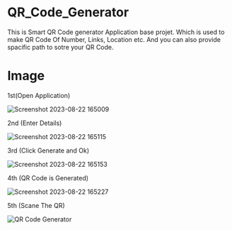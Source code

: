 # QR_Code_Generator
This is Smart QR Code generator Application base projet.
Which is used to make QR Code Of Number, Links, Location etc.
And you can also provide spacific path to sotre your QR Code.

# Image
1st(Open Application)

![Screenshot 2023-08-22 165009](https://github.com/AmanSahu13/QR_Code_Generator/assets/115894704/6c920acb-3157-4988-8726-ec346a9f22fa)

2nd (Enter Details)

![Screenshot 2023-08-22 165115](https://github.com/AmanSahu13/QR_Code_Generator/assets/115894704/da6789b7-8bc8-4a2c-91b3-2f7ce3e0cf68)

3rd (Click Generate and Ok)

![Screenshot 2023-08-22 165153](https://github.com/AmanSahu13/QR_Code_Generator/assets/115894704/7095dd5b-bdd0-4e3f-a75e-dd6ebc0fc1a0)

4th (QR Code is Generated)

![Screenshot 2023-08-22 165227](https://github.com/AmanSahu13/QR_Code_Generator/assets/115894704/a5ff3e79-36dd-4f8f-a1b6-0de84303da6f) 

5th (Scane The QR)

![QR Code Generator](https://github.com/AmanSahu13/QR_Code_Generator/assets/115894704/879c7026-be6a-4143-9d48-41d33240b208)
